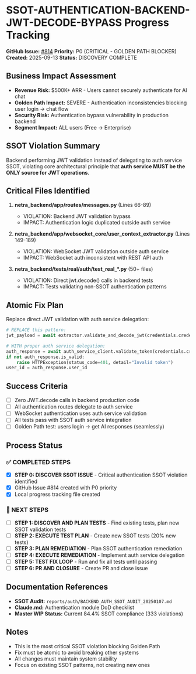 # SSOT-AUTHENTICATION-BACKEND-JWT-DECODE-BYPASS Progress Tracking

**GitHub Issue:** [#814](https://github.com/netra-systems/netra-apex/issues/814)
**Priority:** P0 (CRITICAL - GOLDEN PATH BLOCKER)
**Created:** 2025-09-13
**Status:** DISCOVERY COMPLETE

## Business Impact Assessment
- **Revenue Risk:** $500K+ ARR - Users cannot securely authenticate for AI chat
- **Golden Path Impact:** SEVERE - Authentication inconsistencies blocking user login → chat flow
- **Security Risk:** Authentication bypass vulnerability in production backend
- **Segment Impact:** ALL users (Free → Enterprise)

## SSOT Violation Summary
Backend performing JWT validation instead of delegating to auth service SSOT, violating core architectural principle that **auth service MUST be the ONLY source for JWT operations**.

## Critical Files Identified
1. **netra_backend/app/routes/messages.py** (Lines 66-89)
   - VIOLATION: Backend JWT validation bypass
   - IMPACT: Authentication logic duplicated outside auth service

2. **netra_backend/app/websocket_core/user_context_extractor.py** (Lines 149-189)
   - VIOLATION: WebSocket JWT validation outside auth service
   - IMPACT: WebSocket auth inconsistent with REST API auth

3. **netra_backend/tests/real/auth/test_real_*.py** (50+ files)
   - VIOLATION: Direct jwt.decode() calls in backend tests
   - IMPACT: Tests validating non-SSOT authentication patterns

## Atomic Fix Plan
Replace direct JWT validation with auth service delegation:
```python
# REPLACE this pattern:
jwt_payload = await extractor.validate_and_decode_jwt(credentials.credentials)

# WITH proper auth service delegation:
auth_response = await auth_service_client.validate_token(credentials.credentials)
if not auth_response.is_valid:
    raise HTTPException(status_code=401, detail="Invalid token")
user_id = auth_response.user_id
```

## Success Criteria
- [ ] Zero JWT.decode calls in backend production code
- [ ] All authentication routes delegate to auth service
- [ ] WebSocket authentication uses auth service validation
- [ ] All tests pass with SSOT auth service integration
- [ ] Golden Path test: users login → get AI responses (seamlessly)

## Process Status

### ✅ COMPLETED STEPS
- [x] **STEP 0: DISCOVER SSOT ISSUE** - Critical authentication SSOT violation identified
- [x] GitHub Issue #814 created with P0 priority
- [x] Local progress tracking file created

### 🔄 NEXT STEPS
- [ ] **STEP 1: DISCOVER AND PLAN TESTS** - Find existing tests, plan new SSOT validation tests
- [ ] **STEP 2: EXECUTE TEST PLAN** - Create new SSOT tests (20% new tests)
- [ ] **STEP 3: PLAN REMEDIATION** - Plan SSOT authentication remediation
- [ ] **STEP 4: EXECUTE REMEDIATION** - Implement auth service delegation
- [ ] **STEP 5: TEST FIX LOOP** - Run and fix all tests until passing
- [ ] **STEP 6: PR AND CLOSURE** - Create PR and close issue

## Documentation References
- **SSOT Audit:** `reports/auth/BACKEND_AUTH_SSOT_AUDIT_20250107.md`
- **Claude.md:** Authentication module DoD checklist
- **Master WIP Status:** Current 84.4% SSOT compliance (333 violations)

## Notes
- This is the most critical SSOT violation blocking Golden Path
- Fix must be atomic to avoid breaking other systems
- All changes must maintain system stability
- Focus on existing SSOT patterns, not creating new ones